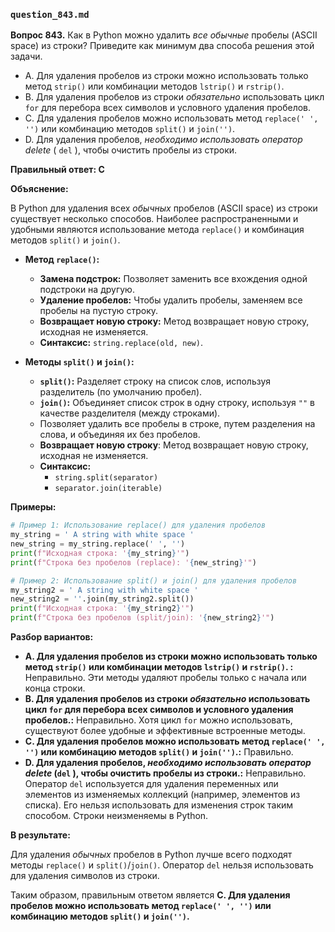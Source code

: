 ### `question_843.md`

**Вопрос 843.** Как в Python можно удалить *все обычные* пробелы (ASCII space) из строки? Приведите как минимум два способа решения этой задачи.

-   A.  Для удаления пробелов из строки можно использовать только метод `strip()` или комбинации методов `lstrip()` и `rstrip()`.
-   B.  Для удаления пробелов из строки *обязательно* использовать цикл `for` для перебора всех символов и условного удаления пробелов.
-   C.  Для удаления пробелов можно использовать метод `replace(' ', '')` или комбинацию методов `split()` и `join('')`.
-   D.  Для удаления пробелов, *необходимо использовать оператор delete* ( `del` ), чтобы очистить пробелы из строки.

**Правильный ответ: C**

**Объяснение:**

В Python для удаления всех *обычных* пробелов (ASCII space) из строки существует несколько способов. Наиболее распространенными и удобными являются использование метода `replace()` и комбинация методов `split()` и `join()`.

*  **Метод `replace()`:**
    *  **Замена подстрок:** Позволяет заменить все вхождения одной подстроки на другую.
    *   **Удаление пробелов:** Чтобы удалить пробелы,  заменяем все пробелы на пустую строку.
    *  **Возвращает новую строку:** Метод возвращает новую строку,  исходная не изменяется.
    * **Синтаксис:** `string.replace(old, new)`.

*   **Методы `split()` и `join()`:**
    *   **`split()`:** Разделяет строку на список слов, используя разделитель (по умолчанию пробел).
    *   **`join()`:** Объединяет список строк в одну строку,  используя  `""` в качестве разделителя (между строками).
     *  Позволяет удалить все пробелы в строке, путем разделения на слова, и объединяя их без пробелов.
    * **Возвращает новую строку**: Метод возвращает новую строку,  исходная не изменяется.
    *   **Синтаксис:**
         *   `string.split(separator)`
         *   `separator.join(iterable)`

**Примеры:**
```python
# Пример 1: Использование replace() для удаления пробелов
my_string = ' A string with white space '
new_string = my_string.replace(' ', '')
print(f"Исходная строка: '{my_string}'")
print(f"Строка без пробелов (replace): '{new_string}'")

# Пример 2: Использование split() и join() для удаления пробелов
my_string2 = ' A string with white space '
new_string2 = ''.join(my_string2.split())
print(f"Исходная строка: '{my_string2}'")
print(f"Строка без пробелов (split/join): '{new_string2}'")
```

**Разбор вариантов:**

*  **A. Для удаления пробелов из строки можно использовать только метод `strip()` или комбинации методов `lstrip()` и `rstrip()`. :** Неправильно. Эти методы удаляют пробелы только с начала или конца строки.
*  **B. Для удаления пробелов из строки *обязательно* использовать цикл `for` для перебора всех символов и условного удаления пробелов.:** Неправильно. Хотя цикл `for` можно использовать, существуют более удобные и эффективные встроенные методы.
*   **C. Для удаления пробелов можно использовать метод `replace(' ', '')` или комбинацию методов `split()` и `join('')`.:** Правильно.
*  **D. Для удаления пробелов, *необходимо использовать оператор delete* (`del` ), чтобы очистить пробелы из строки.:** Неправильно. Оператор `del` используется для удаления переменных или элементов из изменяемых коллекций (например, элементов из списка). Его нельзя использовать для изменения строк таким способом. Строки неизменяемы в Python.

**В результате:**

Для удаления *обычных* пробелов в Python лучше всего подходят методы `replace()` и `split()`/`join()`. Оператор `del` нельзя использовать для удаления символов из строки.

Таким образом, правильным ответом является **C. Для удаления пробелов можно использовать метод `replace(' ', '')` или комбинацию методов `split()` и `join('')`.**
